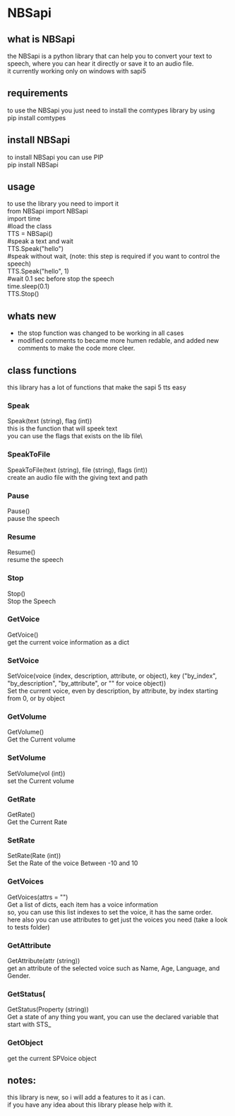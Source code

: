 # NBSapi
## what is NBSapi
the NBSapi is a python library that can help you to convert your text to speech, where you can hear it directly or save it to an audio file.\
it currently working only on windows with sapi5
## requirements
to use the NBSapi you just need to install the comtypes library by using\
pip install comtypes
## install NBSapi
to install NBSapi you can use PIP\
pip install NBSapi
## usage
to use the library you need to import it\
	from NBSapi import NBSapi\
	import time\
	#load the class\
TTS = NBSapi()\
#speak a text and wait\
TTS.Speak("hello")\
#speak without wait, (note: this step is required if you want to control the speech)\
TTS.Speak("hello", 1)\
#wait 0.1 sec before stop the speech\
time.sleep(0.1)\
TTS.Stop()

## whats new
* the stop function was changed to be working in all cases
* modified comments to became more humen redable, and added new comments to make the code more cleer.

## class functions
this library has a lot of functions that make the sapi 5 tts easy

### Speak
Speak(text (string), flag (int))\
this is the function that will speek text\
you can use the flags that exists on the lib file\

### SpeakToFile
SpeakToFile(text (string), file (string), flags (int))\
create an audio file with the giving text and path

### Pause
Pause()\
pause the speech

### Resume
Resume()\
resume the speech

### Stop
Stop()\
Stop the Speech

### GetVoice
GetVoice()\
get the current voice information as a dict

### SetVoice
SetVoice(voice (index, description, attribute, or object), key ("by_index", "by_description", "by_attribute", or "" for voice object))\
Set the current voice, even by description, by attribute, by index starting from 0, or by object


### GetVolume
GetVolume()\
Get the Current volume

### SetVolume
SetVolume(vol (int))\
set the Current volume

### GetRate
GetRate()\
Get the Current Rate

### SetRate
SetRate(Rate (int))\
Set the Rate of the voice Between -10 and 10

### GetVoices
GetVoices(attrs = "")\
Get a list of dicts, each item has a voice information\
so, you can use this list indexes to set the voice, it has the same order.\
here also you can use attributes to get just the voices you need (take a look to tests folder)

### GetAttribute
GetAttribute(attr (string))\
get an attribute of the selected voice such as Name, Age, Language, and Gender.

### GetStatus(
GetStatus(Property (string))\
Get a state of any thing you want, you can use the declared variable that start with STS_

### GetObject
get the current SPVoice object


## notes:
this library is new, so i will add a features to it as i can.\
if you have any idea about this library please help with it.